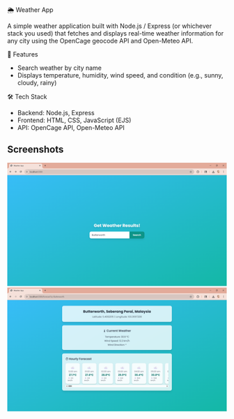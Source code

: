 ﻿🌦️ Weather App

A simple weather application built with Node.js / Express (or whichever stack you used) that fetches and displays real-time weather information for any city using the OpenCage geocode API and Open-Meteo API.

🚀 Features

- Search weather by city name
- Displays temperature, humidity, wind speed, and condition (e.g., sunny, cloudy, rainy)

🛠️ Tech Stack

- Backend: Node.js, Express
- Frontend: HTML, CSS, JavaScript (EJS)
- API: OpenCage API, Open-Meteo API

## Screenshots

![App Screenshot](./assets/screenshot%20%281%29.png)
![App Screenshot](./assets/screenshot%20%282%29.png)



